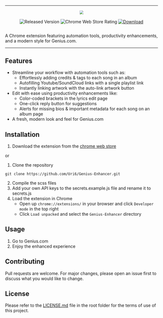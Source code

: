 <div align="center">

  <hr>

  <p><img src="https://i.ibb.co/qmK7XS2/transp-Github.png" style="transform: scale(0.8);"></p>
  <img src="https://img.shields.io/chrome-web-store/v/hnkhjljomklfcnfnbbikoddbolmpaifl?color=ffff65&label=Released%20Version&logo=Google%20Chrome&logoColor=white" alt="Released Version" style="max-width: 100%;">
  <img src="https://img.shields.io/chrome-web-store/rating/hnkhjljomklfcnfnbbikoddbolmpaifl?label=Chrome%20Web%20Store%20Rating" alt="Chrome Web Store Rating" style="max-width: 100%;">
  <a href="https://chrome.google.com/webstore/detail/hnkhjljomklfcnfnbbikoddbolmpaifl"><img src="https://badgen.net/badge/Download/%F0%9F%91%80/" alt="Download" style="max-width: 100%;"></a>

</div>

##

A Chrome extension featuring automation tools, productivity enhancements, and a modern style for Genius.com.

<hr>

## Features
- Streamline your workflow with automation tools such as:
  - Effortlessly adding credits & tags to each song in an album
  - Autofilling Youtube/SoundCloud links with a single playlist link
  - Instantly linking artwork with the auto-link artwork button
- Edit with ease using productivity enhancements like:
  - Color-coded brackets in the lyrics edit page
  - One-click reply button for suggestions
  - Alerts for missing bios & important metadata for each song on an album page
- A fresh, modern look and feel for Genius.com

## Installation
1. Download the extension from the [chrome web store](https://chrome.google.com/webstore/detail/hnkhjljomklfcnfnbbikoddbolmpaifl)

or

1. Clone the repository
```
git clone https://github.com/Uri6/Genius-Enhancer.git
```

2. Compile the scss files
3. Add your own API keys to the secrets.example.js file and rename it to secrets.js
4. Load the extension in Chrome
    - Open up `chrome://extensions/` in your browser and click `Developer mode` in the top right
    - Click `Load unpacked` and select the `Genius-Enhancer` directory

## Usage
1. Go to Genius.com
2. Enjoy the enhanced experience

## Contributing
Pull requests are welcome. For major changes, please open an issue first to discuss what you would like to change.

## License
Please refer to the [LICENSE.md](/LICENSE.md) file in the root folder for the terms of use of this project.
